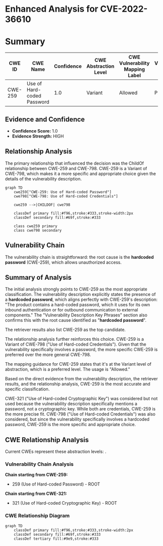 # Enhanced Analysis for CVE-2022-36610

# Summary
| CWE ID | CWE Name | Confidence | CWE Abstraction Level | CWE Vulnerability Mapping Label | CWE-Vulnerability Mapping Notes |
|---|---|---|---|---|---|
| CWE-259 | Use of Hard-coded Password | 1.0 | Variant | Allowed | Primary CWE |

## Evidence and Confidence

*   **Confidence Score:** 1.0
*   **Evidence Strength:** HIGH

## Relationship Analysis
The primary relationship that influenced the decision was the ChildOf relationship between CWE-259 and CWE-798. CWE-259 is a Variant of CWE-798, which makes it a more specific and appropriate choice given the details of the vulnerability description.

```mermaid
graph TD
    cwe259["CWE-259: Use of Hard-coded Password"]
    cwe798["CWE-798: Use of Hard-coded Credentials"]
    
    cwe259 -->|CHILDOF| cwe798
    
    classDef primary fill:#f96,stroke:#333,stroke-width:2px
    classDef secondary fill:#69f,stroke:#333
    
    class cwe259 primary
    class cwe798 secondary
```

## Vulnerability Chain
The vulnerability chain is straightforward: the root cause is the **hardcoded password** (CWE-259), which allows unauthorized access.

## Summary of Analysis
The initial analysis strongly points to CWE-259 as the most appropriate classification. The vulnerability description explicitly states the presence of a **hardcoded password**, which aligns perfectly with CWE-259's description: "The product contains a hard-coded password, which it uses for its own inbound authentication or for outbound communication to external components." The "Vulnerability Description Key Phrases" section also confirms this with the root cause identified as "**hardcoded password**".

The retriever results also list CWE-259 as the top candidate.

The relationship analysis further reinforces this choice. CWE-259 is a Variant of CWE-798 ("Use of Hard-coded Credentials"). Given that the vulnerability specifically involves a password, the more specific CWE-259 is preferred over the more general CWE-798.

The mapping guidance for CWE-259 states that it's at the Variant level of abstraction, which is a preferred level. The usage is "Allowed."

Based on the direct evidence from the vulnerability description, the retriever results, and the relationship analysis, CWE-259 is the most accurate and specific classification.

CWE-321 ("Use of Hard-coded Cryptographic Key") was considered but not used because the vulnerability description specifically mentions a password, not a cryptographic key. While both are credentials, CWE-259 is the more precise fit. CWE-798 ("Use of Hard-coded Credentials") was also considered, but since the vulnerability specifically involves a hardcoded password, CWE-259 is the more specific and appropriate choice.


## CWE Relationship Analysis

Current CWEs represent these abstraction levels: .


### Vulnerability Chain Analysis

**Chain starting from CWE-259:**
- 259 (Use of Hard-coded Password) - ROOT


**Chain starting from CWE-321:**
- 321 (Use of Hard-coded Cryptographic Key) - ROOT



### CWE Relationship Diagram

```mermaid
graph TD
    classDef primary fill:#f96,stroke:#333,stroke-width:2px
    classDef secondary fill:#69f,stroke:#333
    classDef tertiary fill:#9e9,stroke:#333
```